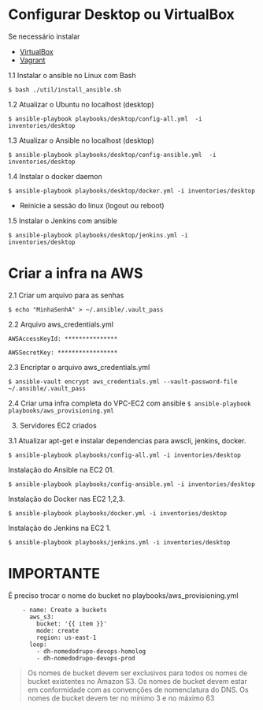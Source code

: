 # Configurar Desktop ou VirtualBox

Se necessário instalar 
* [VirtualBox](http://virtualbox.org/)
* [Vagrant](http://vagrantup.com/)

1.1 Instalar o ansible no Linux com Bash

`$ bash ./util/install_ansible.sh`

1.2 Atualizar o Ubuntu no localhost (desktop)

`$ ansible-playbook playbooks/desktop/config-all.yml  -i inventories/desktop`

1.3 Atualizar o Ansible no localhost (desktop)

`$ ansible-playbook playbooks/desktop/config-ansible.yml  -i inventories/desktop`

1.4 Instalar o docker daemon

`$ ansible-playbook playbooks/desktop/docker.yml -i inventories/desktop`

* Reinicie a sessão do linux (logout ou reboot)

1.5 Instalar o Jenkins com ansible

`$ ansible-playbook playbooks/desktop/jenkins.yml -i inventories/desktop`

# Criar a infra na AWS

2.1 Criar um arquivo para as senhas

`$ echo "MinhaSenhA" > ~/.ansible/.vault_pass`

2.2 Arquivo aws_credentials.yml

`AWSAccessKeyId: ***************`

`AWSSecretKey: *****************`

2.3 Encriptar o arquivo aws_credentials.yml

`$ ansible-vault encrypt aws_credentials.yml --vault-password-file ~/.ansible/.vault_pass`

2.4 Criar uma infra completa do VPC-EC2 com ansible
`$ ansible-playbook playbooks/aws_provisioning.yml`

3. Servidores EC2 criados

3.1 Atualizar apt-get e instalar dependencias para awscli, jenkins, docker.

`$ ansible-playbook playbooks/config-all.yml -i inventories/desktop`

Instalação do Ansible na EC2 01.

`$ ansible-playbook playbooks/config-ansible.yml -i inventories/desktop`

Instalação do Docker nas EC2 1,2,3.

`$ ansible-playbook playbooks/docker.yml -i inventories/desktop`

Instalação do Jenkins na EC2 1.

`$ ansible-playbook playbooks/jenkins.yml -i inventories/desktop`

# IMPORTANTE

É preciso trocar o nome do bucket no playbooks/aws_provisioning.yml
```
    - name: Create a buckets
      aws_s3:
        bucket: '{{ item }}'
        mode: create
        region: us-east-1
      loop:
        - dh-nomedodrupo-devops-homolog
        - dh-nomedodrupo-devops-prod
```

> Os nomes de bucket devem ser exclusivos para todos os nomes de bucket existentes no Amazon S3. Os nomes de bucket devem estar em conformidade com as convenções de nomenclatura do DNS. Os nomes de bucket devem ter no mínimo 3 e no máximo 63 


